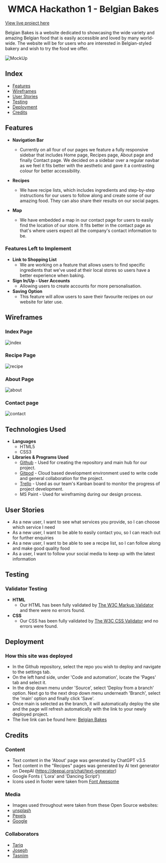 <h1 align="center">WMCA Hackathon 1 - Belgian Bakes</h1>

[View live project here](https://tariq-845.github.io/belgian-bakes/index.html)

Belgian Bakes is a website dedicated to showcasing the wide variety and amazing Belgian food that is easily accessible and loved by many world-wide. The website will be for users who are interested in Belgian-styled bakery and wish to try the food we offer.

![MockUp](/assets/images/am-i-responsive.png)

## Index 
* [Features](#features)
* [Wireframes](#wireframes)
* [User Stories](#user-stories)
* [Testing](#testing)
* [Deployment](#deployment)
* [Credits](#credits)

## Features
- __Navigation Bar__
    - Currently on all four of our pages we feature a fully responsive sidebar that includes Home page, Recipes page, About page and finally Contact page. We decided on a sidebar over a regular navbar as we feel it fits better with the aesthetic and gave it a contrasting colour for better accessibility.

- __Recipes__
    - We have recipe lists, which includes ingredients and step-by-step instructions for our users to follow along and create some of our amazing food. They can also share their results on our social pages.

- __Map__
    - We have embedded a map in our contact page for users to easily find the location of our store. It fits better in the contact page as that's where users expect all the company's contact information to be.

### Features Left to Implement
- __Link to Shopping List__
    - We are working on a feature that allows users to find specific ingredients that we've used at their local stores so users have a better experience when baking.
- __Sign In/Up - User Accounts__
    - Allowing users to create accounts for more personalisation.
- __Saving Option__
    - This feature will allow users to save their favourite recipes on our website for later use.

## Wireframes

### Index Page
![index](/assets/images/Belgian%20bakes%20home.png)
### Recipe Page
![recipe](/assets/images/belgian%20bakes%20recipe.png)
### About Page
![about](/assets/images/belgian%20bakes%20about.jpg)
### Contact page
![contact](/assets/images/belgian%20bakes%20contact.png)

## Technologies Used
- __Languages__
    - HTML5
    - CSS3
- __Libraries & Programs Used__
    - [Github](https://github.com/) - Used for creating the repository and main hub for our project.
    - [Gitpod](https://www.gitpod.io/) - Cloud based development environment used to write code and general collaboration for the project.
    - [Trello](https://trello.com/) - Used as our team's Kanban board to monitor the progress of project development.
    - MS Paint - Used for wireframing during our design process.

## User Stories
- As a new user, I want to see what services you provide, so I can choose which service I need
- As a new user, I want to be able to easily contact you, so I can reach out for further enquiries
- As a new user, I want to be able to see a recipe list, so I can follow along and make good quality food
- As a user, I want to follow your social media to keep up with the latest information

## Testing 

### Validator Testing
- __HTML__
    - Our HTML has been fully validated by [The W3C Markup Validator](https://validator.w3.org/#validate_by_input) and there were no errors found.
- __CSS__
    - Our CSS has been fully validated by [The W3C CSS Validator](https://jigsaw.w3.org/css-validator/) and no errors were found.

## Deployment
### How this site was deployed
- In the Github repository, select the repo you wish to deploy and navigate to the settings tab.
- On the left hand side, under 'Code and automation', locate the 'Pages' tab and select it.
- In the drop down menu under 'Source', select 'Deploy from a branch' option. Next go to the next drop down menu underneath 'Branch', select the 'main' option and finally click 'Save'.
- Once main is selected as the branch, it will automatically deploy the site and the page will refresh automatically with the link to your newly deployed project.
- The live link can be found here: [Belgian Bakes](https://tariq-845.github.io/belgian-bakes/index.html)

## Credits

### Content
- Text content in the 'About' page was generated by ChatGPT v3.5
- Text content in the "Recipes" pages was generated by AI text generator on DeepAI (https://deepai.org/chat/text-generator) 
- Google Fonts ( 'Lora' and 'Dancing Script')
- Icons used in footer were taken from [Font Awesome](https://fontawesome.com/)

### Media 
- Images used throughout were taken from  these Open Source websites:
- [unsplash](https://unsplash.com/) 
- [Pexels](https://www.pexels.com/) 
- [Google](https://www.google.co.uk/)

### Collaborators 
- [Tariq](https://github.com/Tariq-845)
- [Joseph](https://github.com/jomazzei)
- [Tasniim](https://github.com/Tasniim5)
